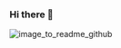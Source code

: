 ### Hi there 👋

![image_to_readme_github](https://github.com/FJAConceicao/FJAConceicao/assets/32593546/2f97ab49-4bb0-4593-97d0-5b8f678498cd)

<!--
**FJAConceicao/FJAConceicao** is a ✨ _special_ ✨ repository because its `README.md` (this file) appears on your GitHub profile.

Here are some ideas to get you started:

- 🔭 I’m currently working on ...
- 🌱 I’m currently learning ...
- 👯 I’m looking to collaborate on ...
- 🤔 I’m looking for help with ...
- 💬 Ask me about ...
- 📫 How to reach me: ...
- 😄 Pronouns: ...
- ⚡ Fun fact: ...
-->
